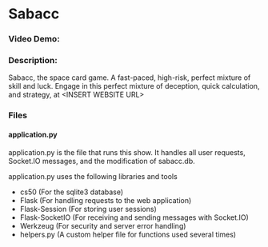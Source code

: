 # Sabacc
### Video Demo:  <URL HERE>
### Description:
Sabacc, the space card game. A fast-paced, high-risk, perfect mixture of skill and luck. Engage in this perfect mixture of deception, quick calculation, and strategy, at \<INSERT WEBSITE URL\>

### Files
#### application.py
application.py is the file that runs this show. It handles all user requests, Socket.IO messages, and the modification of sabacc.db.

application.py uses the following libraries and tools
- cs50 (For the sqlite3 database)
- Flask (For handling requests to the web application)
- Flask-Session (For storing user sessions)
- Flask-SocketIO (For receiving and sending messages with Socket.IO)
- Werkzeug (For security and server error handling)
- helpers.py (A custom helper file for functions used several times)